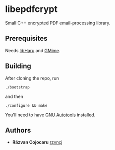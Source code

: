 # libepdfcrypt 

Small C++ encrypted PDF email-processing library.

## Prerequisites

Needs [libHaru](http://libharu.org/) and [GMime](https://developer.gnome.org/gmime/stable/).

## Building 

After cloning the repo, run

```
./bootstrap
```

and then

```
./configure && make
```

You'll need to have [GNU Autotools](https://en.wikipedia.org/wiki/GNU_Autotools)
installed.

## Authors

* **Răzvan Cojocaru** [rzvncj](https://github.com/rzvncj)
